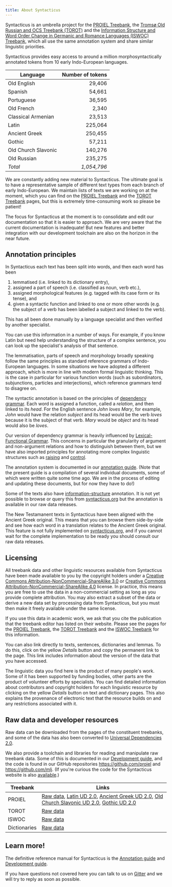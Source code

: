 ```yaml
---
title: About Syntacticus
---
```


Syntacticus is an umbrella project for the [PROIEL Treebank](https://proiel.github.io/), the [Tromsø Old Russian and OCS Treebank (TOROT)](https://torottreebank.github.io/) and the [Information Structure and Word Order Change in Germanic and Romance Languages (ISWOC) Treebank](https://iswoc.github.io/), which all use the same annotation system and share similar linguistic priorities.

Syntacticus provides easy access to around a million morphosyntactically annotated tokens from 10 early Indo-European languages.

<!-- In total, Syntacticus contains {{ totals.sentenceCount | number }} sentences or {{ totals.tokenCount | number }} tokens in {{ totals.languageCount | number }} languages. --> 

<!-- table class="table is-narrow">
  <thead>
    <tr>
      <th>Language</th>
      <th>Size (tokens)</th>
      <th>Size (sentences)</th>
    </tr>
  </thead>
  <tbody>
    <tr v-for="(stats, language) in statsByLanguage">
      <td>{{ language | language }}</td>
      <td>{{ stats.tokenCount | number }}</td>
      <td>{{ stats.sentenceCount | number }}</td>
    </tr>
  </tbody>
</table -->

| Language | Number of tokens |
| ---------|-----:|
| Old English | 29,406  |
| Spanish | 54,661  |
| Portuguese | 36,595  |
| Old French | 2,340  |
| Classical Armenian | 23,513  |
| Latin | 225,064  |
| Ancient Greek| 250,455  |
| Gothic | 57,211  |
| Old Church Slavonic | 140,276  |
| Old Russian | 235,275  |
| *Total* | *1,054,796* |

We are constantly adding new material to Syntacticus. The ultimate goal is to have a representative sample of different text types from each branch of early Indo-European. We maintain lists of texts we are working on at the moment, which you can find on the [PROIEL Treebank](https://proiel.github.io/) and the [TOROT Treebank](https://torottreebank.github.io/) pages, but this is extremely time-consuming work so please be patient!

The focus for Syntacticus at the moment is to consolidate and edit our documentation so that it is easier to approach. We are very aware that the current documentation is inadequate! But new features and better integration with our development toolchain are also on the horizon in the near future.

## Annotation principles

In Syntacticus each text has been split into words, and then each word has been

1. lemmatised (i.e. linked to its dictionary entry),
2. assigned a part of speech (i.e. classified as noun, verb etc.),
3. assigned morphological features (e.g. tagged with its case form or its tense), and
4. given a syntactic function and linked to one or more other words (e.g. the subject of a verb has been labelled a subject and linked to the verb).

This has all been done manually by a language specialist and then verified by another specialist.

You can use this information in a number of ways. For example, if you know Latin but need help understanding the structure of a complex sentence, you can look up the specialist's analysis of that sentence.

The lemmatisation, parts of speech and morphology broadly speaking follow the same principles as standard reference grammars of Indo-European languages. In some situations we have adopted a different approach, which is more in line with modern formal linguistic thinking. This is the case in particular for various function words (such as subordinators, subjunctions, particles and interjections), which reference grammars tend to disagree on.

The syntactic annotation is based on the principles of <a href="https://en.wikipedia.org/wiki/Dependency_grammar">dependency grammar</a>. Each word is assigned a function, called a <em>relation</em>, and then linked to its <em>head</em>. For the English sentence <em>John loves Mary</em>, for example, <em>John</em> would have the relation <em>subject</em> and its head would be the verb <em>loves</em> because it is the subject of that verb. <em>Mary</em> would be <em>object</em> and its head would also be <em>loves</em>.

Our version of dependency grammar is heavily influenced by <a href="https://en.wikipedia.org/wiki/Lexical_functional_grammar">Lexical-Functional Grammar</a>. This concerns in particular the granularity of argument and non-argument relations and how to distinguish between them, but we have also imported principles for annotating more complex linguistic structures such as <a href="https://en.wikipedia.org/wiki/Raising_(linguistics)">raising</a> and <a href="https://en.wikipedia.org/wiki/Control_(linguistics)">control</a>.

The annotation system is documented in our [annotation guide](/annotation-guide/). (Note that the present guide is a compilation of several individual documents, some of which were written quite some time ago. We are in the process of editing and updating these documents, but for now they have to do!)

Some of the texts also have <a href="https://en.wikipedia.org/wiki/Information_structure">information-structure</a> annotation. It is not yet possible to browse or query this from <a href="http://syntacticus.org">syntacticus.org</a> but the annotation is available in our raw data releases.

The New Testamanent texts in Syntacticus have been aligned with the Ancient Greek original. This means that you can browse them side-by-side and see how each word in a translation relates to the Ancient Greek original. This feature is not fully implemented on <a href="http://syntacticus.org">syntacticus.org</a>, and if you cannot wait for the complete implementation to be ready you should consult our raw data releases.

## Licensing

All treebank data and other linguistic resources available from Syntacticus have been made available to you by the copyright holders under a <a href="https://creativecommons.org/licenses/by-nc-sa/3.0/">Creative Commons Attribution-NonCommercial-ShareAlike 3.0</a> or <a href="https://creativecommons.org/licenses/by-nc-sa/4.0/">Creative Commons Attribution-NonCommercial-ShareAlike 4.0</a> license. In practice, this means you are free to use the data in a non-commercial setting as long as you provide complete attribution. You may also extract a subset of the data or derive a new data set by processing data from Syntacticus, but you must then make it freely available under the same license.

If you use this data in academic work, we ask that you cite the publication that the treebank editor has listed on their website. Please see the pages for the <a href="https://proiel.github.io/">PROIEL Treebank</a>, the <a href="https://torottreebank.github.io/">TOROT Treebank</a> and the <a href="https://iswoc.github.io/">ISWOC Treebank</a> for this information.

You can also link directly to texts, sentences, dictionaries and lemmas. To do this, click on the yellow <em>Details</em> button and copy the permanent link to the page. This link includes information about the version of the data that you have accessed.

The linguistic data you find here is the product of many people's work. Some of it has been supported by funding bodies, other parts are the product of volunteer efforts by specialists. You can find detailed information about contributors and copyright holders for each linguistic resource by clicking on the yellow <em>Details</em> button on text and dictionary pages. This also explains the provenance of electronic text that the resource builds on and any restrictions associated with it.

## Raw data and developer resources

Raw data can be downloaded from the pages of the constituent treebanks, and some of the data has also been converted to <a href="http://universaldependencies.org/">Universal Dependencies 2.0</a>.

We also provide a toolchain and libraries for reading and manipulate raw treebank data. Some of this is documented in our [Development guide](/development-guide/), and the code is found in our GitHub repositories
<a href="https://github.com/proiel">https://github.com/proiel</a> and
<a href="https://github.com/mlj">https://github.com/mlj</a>. (If you're curious the code for the Syntacticus website is also <a href="https://github.com/mlj/syntacticus.org">available</a>.)

| Treebank | Links |
|----------|-------|
| PROIEL | <span class="icon"><i class="fa fa-github"></i></span><a href="https://github.com/proiel/proiel-treebank/">Raw data</a>, <a href="http://universaldependencies.org/treebanks/la_proiel/index.html">Latin UD 2.0</a>, <a href="http://universaldependencies.org/treebanks/grc_proiel/index.html">Ancient Greek UD 2.0</a>, <a href="http://universaldependencies.org/treebanks/cu/index.html">Old Church Slavonic UD 2.0</a>, <a href="http://universaldependencies.org/treebanks/got/index.html">Gothic UD 2.0</a> |
| TOROT  | <span class="icon"><i class="fa fa-github"></i></span><a href="https://github.com/torottreebank/">Raw data</a>        |
| ISWOC  | <span class="icon"><i class="fa fa-github"></i></span><a href="https://github.com/iswoc/iswoc-treebank/">Raw data</a> |
| Dictionaries | <span class="icon"><i class="fa fa-github"></i></span><a href="https://github.com/proiel/syntacticus-dictionaries/">Raw data</a> |

## Learn more!

The definitive reference manual for Syntacticus is the [Annotation guide](/annotation-guide/) and [Development guide](/development-guide/).

If you have questions not covered here you can talk to us on [Gitter](https://gitter.im/proiel/syntacticus) and we will try to reply as soon as possible.
